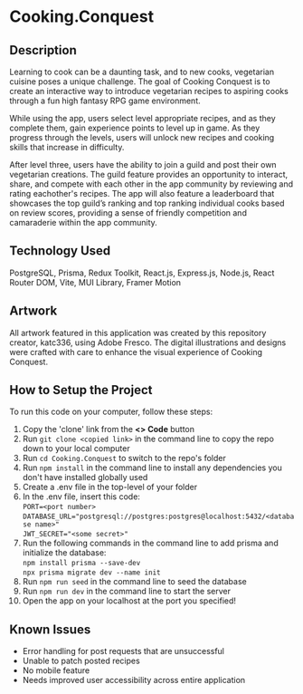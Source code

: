 # Cooking.Conquest

## Description 
Learning to cook can be a daunting task, and to new cooks, vegetarian cuisine poses a unique challenge.  The goal of Cooking Conquest is to create an interactive way to introduce vegetarian recipes to aspiring cooks through a fun high fantasy RPG game environment.

While using the app, users select level appropriate recipes, and as they complete them, gain experience points to level up in game. As they progress through the levels, users will unlock new recipes and cooking skills that increase in difficulty. 

After level three, users have the ability to join a guild and post their own vegetarian creations. The guild feature provides an opportunity to interact, share, and compete with each other in the app community by reviewing and rating eachother's recipes. The app will also feature a leaderboard that showcases the top guild’s ranking and top ranking individual cooks based on review scores, providing a sense of friendly competition and camaraderie within the app community. 

## Technology Used
PostgreSQL,
Prisma,
Redux Toolkit, 
React.js,
Express.js,
Node.js, 
React Router DOM, 
Vite,
MUI Library,
Framer Motion

## Artwork
All artwork featured in this application was created by this repository creator, katc336, using Adobe Fresco. The digital illustrations and designs were crafted with care to enhance the visual experience of Cooking Conquest. 

## How to Setup the Project
To run this code on your computer, follow these steps:  
1. Copy the 'clone' link from the **<> Code** button
2. Run `git clone <copied link>` in the command line to copy the repo down to your local computer
3. Run `cd Cooking.Conquest` to switch to the repo's folder
4. Run `npm install` in the command line to install any dependencies you don't have installed globally
used
5. Create a .env file in the top-level of your folder
6. In the .env file, insert this code:  
    `PORT=<port number>`  
    `DATABASE_URL="postgresql://postgres:postgres@localhost:5432/<database name>"`  
    `JWT_SECRET="<some secret>"`  
7. Run  the following commands in the command line to add prisma and initialize the database:  
    `npm install prisma --save-dev`  
    `npx prisma migrate dev --name init`  
8. Run `npm run seed` in the command line to seed the database
9. Run `npm run dev` in the command line to start the server
10. Open the app on your localhost at the port you specified!

## Known Issues 
- Error handling for post requests that are unsuccessful
- Unable to patch posted recipes
- No mobile feature  
- Needs improved user accessibility across entire application